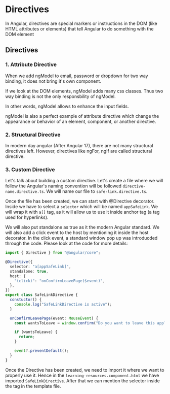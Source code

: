 # Directives

In Angular, directives are special markers or instructions in the DOM (like HTML attributes or elements) that tell Angular to do something with the DOM element

## Directives

### 1. Attribute Directive

When we add ngModel to email, password or dropdown for two way binding, it does not bring it's own component.

If we look at the DOM elements, ngModel adds many css classes. Thus two way binding is not the only responsbility of ngModel.

In other words, ngModel allows to enhance the input fields.

ngModel is also a perfect example of attribute directive which change the appearance or behavior of an element, component, or another directive.

### 2. Structural Directive

In modern day angular (After Angular 17), there are not many structural directives left. However, directives like ngFor, ngIf are called structural directive.

### 3. Custom Directive

Let's talk about building a custom directive. Let's create a file where we will follow the Angular's naming convention will be followed `directive-name.directive.ts`. We will name our file to `safe-link.directive.ts`.

Once the file has been created, we can start with @Directive decorator. Inside we have to select a `selector` which will be named `appSafeLink`. We will wrap it with `a[]` tag, as it will allow us to use it inside anchor tag <a> (a tag used for hyperlinks).

We will also put standalone as true as it the modern Angular standard. We will also add a click event to the host by mentioning it inside the host decorator. In the click event, a standard window pop up was introducded through the code. Please look at the code for more details:

```ts
import { Directive } from "@angular/core";

@Directive({
  selector: "a[appSafeLink]",
  standalone: true,
  host: {
    "(click)": "onConfirmLeavePage($event)",
  },
})
export class SafeLinkDirective {
  constuctor() {
    console.log("SafeLinkDirective is active");
  }

  onConfirmLeavePage(event: MouseEvent) {
    const wantsToLeave = window.confirm("Do you want to leave this app?");

    if (wantsToLeave) {
      return;
    }

    event?.preventDefault();
  }
}
```

Once the Directive has been created, we need to import it where we want to properly use it. Hence in the `learning-resources.component.html` we have imported `SafeLinkDirective`. After that we can mention the selector inside the <a> tag in the template file.

